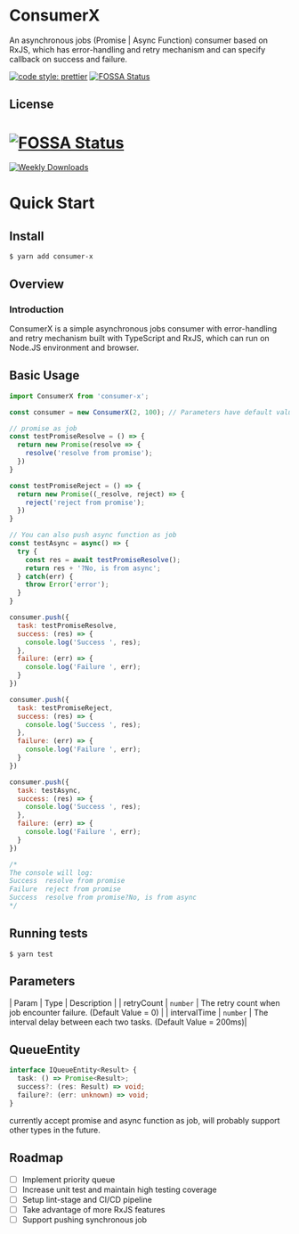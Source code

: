 # ConsumerX
An asynchronous jobs (Promise | Async Function) consumer based on RxJS, which has error-handling and retry mechanism and can specify callback on success and failure.

[![code style: prettier](https://img.shields.io/badge/code_style-prettier-ff69b4.svg?style=flat-square)](https://github.com/prettier/prettier)
[![FOSSA Status](https://app.fossa.com/api/projects/git%2Bgithub.com%2Fkylemocode%2FConsumerX.svg?type=shield)](https://app.fossa.com/projects/git%2Bgithub.com%2Fkylemocode%2FConsumerX?ref=badge_shield)


## License
[![FOSSA Status](https://app.fossa.com/api/projects/git%2Bgithub.com%2Fkylemocode%2FConsumerX.svg?type=large)](https://app.fossa.com/projects/git%2Bgithub.com%2Fkylemocode%2FConsumerX?ref=badge_large)
=======
[![Weekly Downloads](https://img.shields.io/npm/dw/consumer-x)](https://img.shields.io/npm/dw/consumer-x)

# Quick Start

## Install

```shell
$ yarn add consumer-x
```

## Overview
### Introduction
ConsumerX is a simple asynchronous jobs consumer with error-handling and retry 
mechanism built with TypeScript and RxJS, which can run on Node.JS environment and browser.

## Basic Usage

```javascript
import ConsumerX from 'consumer-x';

const consumer = new ConsumerX(2, 100); // Parameters have default value: retryCount = 0, intervalTime = 200

// promise as job
const testPromiseResolve = () => {
  return new Promise(resolve => {
    resolve('resolve from promise');
  })
}

const testPromiseReject = () => {
  return new Promise((_resolve, reject) => {
    reject('reject from promise');
  })
}

// You can also push async function as job
const testAsync = async() => {
  try {
    const res = await testPromiseResolve();
    return res + '?No, is from async';
  } catch(err) {
    throw Error('error');
  }
}

consumer.push({
  task: testPromiseResolve,
  success: (res) => {
    console.log('Success ', res);
  },
  failure: (err) => {
    console.log('Failure ', err);
  }
})

consumer.push({
  task: testPromiseReject,
  success: (res) => {
    console.log('Success ', res);
  },
  failure: (err) => {
    console.log('Failure ', err);
  }
})

consumer.push({
  task: testAsync,
  success: (res) => {
    console.log('Success ', res);
  },
  failure: (err) => {
    console.log('Failure ', err);
  }
})

/*
The console will log:
Success  resolve from promise
Failure  reject from promise
Success  resolve from promise?No, is from async
*/

```

## Running tests

```shell
$ yarn test
```

## Parameters

| Param        | Type      | Description | 
| retryCount    | `number`  | The retry count when job encounter failure. (Default Value = 0) |
| intervalTime    | `number`  | The interval delay between each two tasks. (Default Value = 200ms)|

## QueueEntity
```typescript
interface IQueueEntity<Result> {
  task: () => Promise<Result>;
  success?: (res: Result) => void;
  failure?: (err: unknown) => void;
}
```
currently accept promise and async function as job, will probably support other types in the future.


## Roadmap
  - [ ] Implement priority queue
  - [ ] Increase unit test and maintain high testing coverage
  - [ ] Setup lint-stage and CI/CD pipeline
  - [ ] Take advantage of more RxJS features
  - [ ] Support pushing synchronous job
